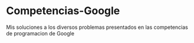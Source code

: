 # Competencias-Google
Mis soluciones a los diversos problemas presentados en las competencias de programacion de Google
